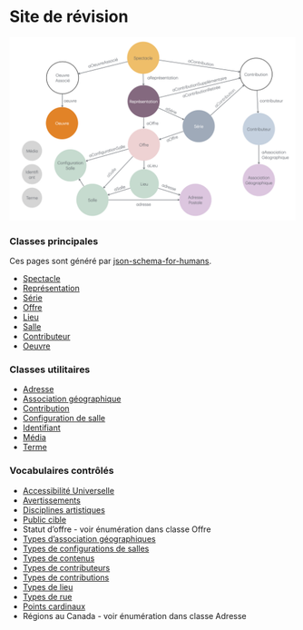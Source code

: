 # Site de révision


![](images/modele.png)


### Classes principales
Ces pages sont généré par [json-schema-for-humans](https://github.com/coveooss/json-schema-for-humans). 
- [Spectacle](spectacle.html)
- [Représentation](représentation.html)
- [Série](série.html)
- [Offre](offre.html)
- [Lieu](lieu.html)
- [Salle](salle.html)
- [Contributeur](contributeur.html)
- [Oeuvre](oeuvre.html)

### Classes utilitaires
- [Adresse](utilitaires/adressePostale.html)
- [Association géographique](utilitaires/associationGéographique.html)
- [Contribution](utilitaires/contribution.html)
- [Configuration de salle](utilitaires/configurationSalle.html)
- [Identifiant](utilitaires/identifiant.html)
- [Média](utilitaires/média.html)
- [Terme](utilitaires/terme.html)

### Vocabulaires contrôlés
- [Accessibilité Universelle](vocabulaires/accessibilitéUniversellesTermes.skos.html)
- [Avertissements](vocabulaires/avertissement.skos.html)
- [Disciplines artistiques](vocabulaires/disciplines-asq.html)
- [Public cible](vocabulaires/publicCible.skos.html)
- Statut d’offre - voir énumération dans classe Offre
- [Types d’association géographiques](vocabulaires/associationGéographiqueType.skos.html)
- [Types de configurations de salles](vocabulaires/configurationSalleTermes.skos.html)
- [Types de contenus](vocabulaires/contenusType.skos.html)
- [Types de contributeurs](vocabulaires/contributeursType.skos.html)
- [Types de contributions](vocabulaires/contributionType.skos.html)
- [Types de lieu](vocabulaires/typesLieu.skos.html)
- [Types de rue](vocabulaires/typesDeRoutes.skos.html)
- [Points cardinaux](vocabulaires/directionsDeRue.skos.html)
- Régions au Canada - voir énumération dans classe Adresse







